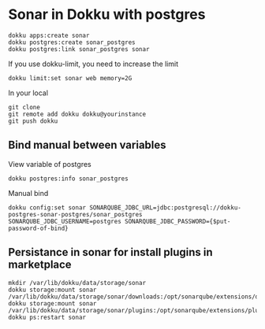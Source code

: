 # Sonar in Dokku  with postgres

```
dokku apps:create sonar
dokku postgres:create sonar_postgres
dokku postgres:link sonar_postgres sonar
```

If you use dokku-limit, you need to increase the limit 

```
dokku limit:set sonar web memory=2G
```

In your local

```
git clone 
git remote add dokku dokku@yourinstance
git push dokku
```


## Bind manual between variables

View variable of postgres
```
dokku postgres:info sonar_postgres
```

Manual bind
```
dokku config:set sonar SONARQUBE_JDBC_URL=jdbc:postgresql://dokku-postgres-sonar-postgres/sonar_postgres SONARQUBE_JDBC_USERNAME=postgres SONARQUBE_JDBC_PASSWORD={$put-password-of-bind}
```


## Persistance in sonar for install plugins in marketplace

```
mkdir /var/lib/dokku/data/storage/sonar
dokku storage:mount sonar /var/lib/dokku/data/storage/sonar/downloads:/opt/sonarqube/extensions/downloads
dokku storage:mount sonar /var/lib/dokku/data/storage/sonar/plugins:/opt/sonarqube/extensions/plugins
dokku ps:restart sonar

```
